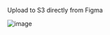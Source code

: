 Upload to S3 directly from Figma

![image](https://github.com/user-attachments/assets/65b7bf00-be08-48af-9f32-6cce453f8683)
